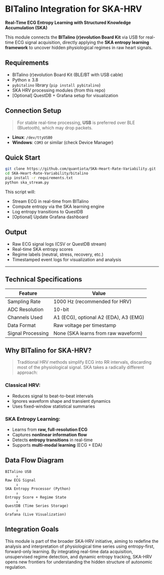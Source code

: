 
# BITalino Integration for SKA-HRV

**Real-Time ECG Entropy Learning with Structured Knowledge Accumulation (SKA)**

This module connects the **BITalino (r)evolution Board Kit** via USB for real-time ECG signal acquisition, directly applying the **SKA entropy learning framework** to uncover hidden physiological regimes in raw heart signals.



##  Requirements

- BITalino (r)evolution Board Kit (BLE/BT with USB cable)
- Python ≥ 3.8
- `pybitalino` library (`pip install pybitalino`)
- SKA HRV processing modules (from this repo)
- [Optional] QuestDB + Grafana setup for visualization



##  Connection Setup

> For stable real-time processing, **USB** is preferred over BLE (Bluetooth), which may drop packets.

- **Linux**: `/dev/ttyUSB0`
- **Windows**: `COM3` or similar (check Device Manager)



##  Quick Start

```bash
git clone https://github.com/quantiota/SKA-Heart-Rate-Variability.git
cd SKA-Heart-Rate-Variability/bitalino
pip install -r requirements.txt
python ska_stream.py
````

This script will:

* Stream ECG in real-time from BITalino
* Compute entropy via the SKA learning engine
* Log entropy transitions to QuestDB
* \[Optional] Update Grafana dashboard



##  Output

* Raw ECG signal logs (CSV or QuestDB stream)
* Real-time SKA entropy scores
* Regime labels (neutral, stress, recovery, etc.)
* Timestamped event logs for visualization and analysis

---

##  Technical Specifications

| Feature           | Value                                 |
| ----------------- | ------------------------------------- |
| Sampling Rate     | 1000 Hz (recommended for HRV)         |
| ADC Resolution    | 10-bit                                |
| Channels Used     | A1 (ECG), optional A2 (EDA), A3 (EMG) |
| Data Format       | Raw voltage per timestamp             |
| Signal Processing | None (SKA learns from raw waveform)   |



##  Why BITalino for SKA-HRV?

> Traditional HRV methods simplify ECG into RR intervals, discarding most of the physiological signal. SKA takes a radically different approach:

### Classical HRV:

* Reduces signal to beat-to-beat intervals
* Ignores waveform shape and transient dynamics
* Uses fixed-window statistical summaries

### SKA Entropy Learning:

* Learns from **raw, full-resolution ECG**
* Captures **nonlinear information flow**
* Detects **entropy transitions** in real-time
* Supports **multi-modal learning** (ECG + EDA)



##  Data Flow Diagram

```text
BITalino USB
     ↓
Raw ECG Signal
     ↓
SKA Entropy Processor (Python)
     ↓
Entropy Score + Regime State
     ↓
QuestDB (Time Series Storage)
     ↓
Grafana (Live Visualization)
```



##  Integration Goals

This module is part of the broader SKA-HRV initiative, aiming to redefine the analysis and interpretation of physiological time series using entropy-first, forward-only learning. By integrating real-time data acquisition, unsupervised regime detection, and dynamic entropy tracking, SKA-HRV opens new frontiers for understanding the hidden structure of autonomic regulation.













